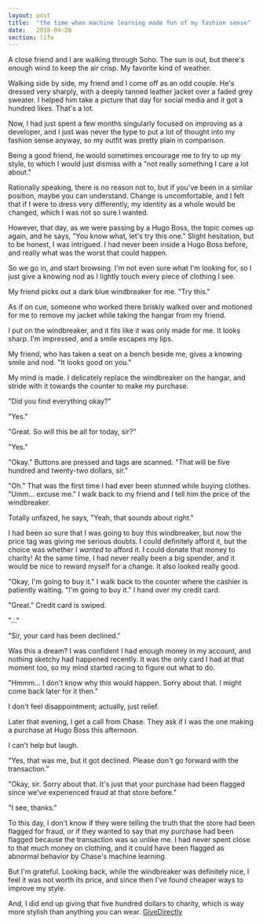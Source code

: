 ```yaml
---
layout: post
title:  "the time when machine learning made fun of my fashion sense"
date:   2018-04-28
section: life
---
```


A close friend and I are walking through Soho. The sun is out, but there's enough wind to keep the air crisp. My favorite kind of weather.

Walking side by side, my friend and I come off as an odd couple. He's dressed very sharply, with a deeply tanned leather jacket over a faded grey sweater. I helped him take a picture that day for social media and it got a hundred likes. That's a lot.

Now, I had just spent a few months singularly focused on improving as a developer, and I just was never the type to put a lot of thought into my fashion sense anyway, so my outfit was pretty plain in comparison.

Being a good friend, he would sometimes encourage me to try to up my style, to which I would just dismiss with a "not really something I care a lot about."

Rationally speaking, there is no reason not to, but if you've been in a similar position, maybe you can understand. Change is uncomfortable, and I felt that if I were to dress very differently, my identity as a whole would be changed, which I was not so sure I wanted.

However, that day, as we were passing by a Hugo Boss, the topic comes up again, and he says, "You know what, let's try this one." Slight hesitation, but to be honest, I was intrigued. I had never been inside a Hugo Boss before, and really what was the worst that could happen.

So we go in, and start browsing. I'm not even sure what I'm looking for, so I just give a knowing nod as I lightly touch every piece of clothing I see.

My friend picks out a dark blue windbreaker for me. "Try this."

As if on cue, someone who worked there briskly walked over and motioned for me to remove my jacket while taking the hangar from my friend. 

I put on the windbreaker, and it fits like it was only made for me. It looks sharp. I'm impressed, and a smile escapes my lips.

My friend, who has taken a seat on a bench beside me, gives a knowing smile and nod. "It looks good on you."

My mind is made. I delicately replace the windbreaker on the hangar, and stride with it towards the counter to make my purchase. 

"Did you find everything okay?"

"Yes."

"Great. So will this be all for today, sir?"

"Yes."

"Okay." Buttons are pressed and tags are scanned. "That will be five hundred and twenty-two dollars, sir."

"Oh." That was the first time I had ever been stunned while buying clothes. "Umm... excuse me." I walk back to my friend and I tell him the price of the windbreaker. 

Totally unfazed, he says, "Yeah, that sounds about right."

I had been so sure that I was going to buy this windbreaker, but now the price tag was giving me serious doubts. I could definitely afford it, but the choice was whether I *wanted* to afford it. I could donate that money to charity! At the same time, I had never really been a big spender, and it would be nice to reward myself for a change. It also looked really good.

"Okay, I'm going to buy it." I walk back to the counter where the cashier is patiently waiting. "I'm going to buy it." I hand over my credit card.

"Great." Credit card is swiped.

"..."

"Sir, your card has been declined."

Was this a dream? I was confident I had enough money in my account, and nothing sketchy had happened recently. It was the only card I had at that moment too, so my mind started racing to figure out what to do.

"Hmmm... I don't know why this would happen. Sorry about that. I might come back later for it then."

I don't feel disappointment; actually, just relief. 

Later that evening, I get a call from Chase. They ask if I was the one making a purchase at Hugo Boss this afternoon. 

I can't help but laugh.

"Yes, that was me, but it got declined. Please don't go forward with the transaction."

"Okay, sir. Sorry about that. It's just that your purchase had been flagged since we've experienced fraud at that store before."

"I see, thanks."

To this day, I don't know if they were telling the truth that the store had been flagged for fraud, or if they wanted to say that my purchase had been flagged because the transaction was so unlike me. I had never spent close to that much money on clothing, and it could have been flagged as abnormal behavior by Chase's machine learning.

But I'm grateful. Looking back, while the windbreaker was definitely nice, I feel it was not worth its price, and since then I've found cheaper ways to improve my style. 

And, I did end up giving that five hundred dollars to charity, which is way more stylish than anything you can wear. [GiveDirectly](https://www.givedirectly.org/)

